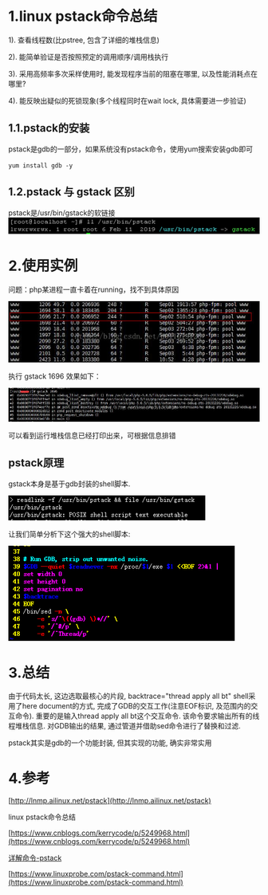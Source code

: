 # 1.linux pstack命令总结

1\). 查看线程数\(比pstree, 包含了详细的堆栈信息\)

2\). 能简单验证是否按照预定的调用顺序/调用栈执行

3\). 采用高频率多次采样使用时, 能发现程序当前的阻塞在哪里, 以及性能消耗点在哪里?

4\). 能反映出疑似的死锁现象\(多个线程同时在wait lock, 具体需要进一步验证\)

## 1.1.pstack的安装

pstack是gdb的一部分，如果系统没有pstack命令，使用yum搜索安装gdb即可

`yum install gdb -y`

## 1.2.pstack 与 gstack 区别

pstack是/usr/bin/gstack的软链接
![](/static/image/20190814071649437.png)

# 2.使用实例

问题：php某进程一直卡着在running，找不到具体原因

![](/static/image/20190814072058602.jpg)

执行 gstack 1696 效果如下：

![](/static/image/2019081407285933.jpg)

可以看到运行堆栈信息已经打印出来，可根据信息排错

## pstack原理

gstack本身是基于gdb封装的shell脚本.

![](/static/image/20190814072922817.png)

让我们简单分析下这个强大的shell脚本:

![](/static/image/20190814072932420.png)


# 3.总结

由于代码太长, 这边选取最核心的片段, backtrace="thread apply all bt"
shell采用了here document的方式, 完成了GDB的交互工作(注意EOF标识, 及范围内的交互命令). 
重要的是输入thread apply all bt这个交互命令. 该命令要求输出所有的线程堆栈信息.
对GDB输出的结果, 通过管道并借助sed命令进行了替换和过滤.

pstack其实是gdb的一个功能封装, 但其实现的功能, 确实非常实用

# 4.参考

[http://lnmp.ailinux.net/pstack](http://lnmp.ailinux.net/pstack)

linux pstack命令总结

[https://www.cnblogs.com/kerrycode/p/5249968.html](https://www.cnblogs.com/kerrycode/p/5249968.html)

[详解命令-pstack](https://www.linuxprobe.com/pstack-command.html)

[https://www.linuxprobe.com/pstack-command.html](https://www.linuxprobe.com/pstack-command.html)

